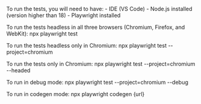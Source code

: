 To run the tests, you will need to have:
    - IDE (VS Code) 
    - Node.js installed (version higher than 18)
    - Playwright installed
  
 To run the tests headless in all three browsers (Chromium, Firefox, and WebKit):
       npx playwright test
  
 To run the tests headless only in Chromium:
       npx playwright test --project=chromium

 To run the tests only in Chromium:
       npx playwright test --project=chromium --headed

 To run in debug mode:
       npx playwright test --project=chromium --debug

 To run in codegen mode:
       npx playwright codegen {url}